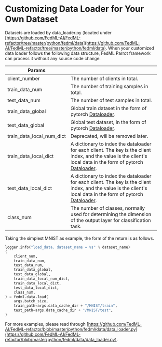 
# Customizing Data Loader for Your Own Dataset

Datasets are loaded by data_loader.py (located under [https://github.com/FedML-AI/FedML-refactor/tree/master/python/fedml/data](https://github.com/FedML-AI/FedML-refactor/tree/master/python/fedml/data). When your customized data loader follows the following data structure, FedML Parrot framework can process it without any source code change.

|__Params__ | |
|-|-|
| client_number | The number of clients in total. |
| train_data_num | The number of training samples in total. |
| test_data_num | The number of test samples in total. |
| train_data_global | Global train dataset in the form of pytorch [Dataloader](https://pytorch.org/docs/stable/data.html).|
| test_data_global | Global test dataset, in the form of pytorch [Dataloader](https://pytorch.org/docs/stable/data.html).|
| train_data_local_num_dict | Deprecated, will be removed later.  |
| train_data_local_dict | A dictionary to index the dataloader for each client. The key is the client index, and the value is the client's local data in the form of pytorch [Dataloader](https://pytorch.org/docs/stable/data.html). |
| test_data_local_dict | A dictionary to index the dataloader for each client. The key is the client index, and the value is the client's local data in the form of pytorch [Dataloader](https://pytorch.org/docs/stable/data.html). |
| class_num | The number of classes, normally used for determining the dimension of the output layer for classification task. |

Taking the simplest MNIST as example, the form of the return is as follows.

```python
logger.info("load_data. dataset_name = %s" % dataset_name)
(
    client_num,
    train_data_num,
    test_data_num,
    train_data_global,
    test_data_global,
    train_data_local_num_dict,
    train_data_local_dict,
    test_data_local_dict,
    class_num,
) = fedml.data.load(
    args.batch_size,
    train_path=args.data_cache_dir + "/MNIST/train",
    test_path=args.data_cache_dir + "/MNIST/test",
)
```

For more examples, please read through [https://github.com/FedML-AI/FedML-refactor/blob/master/python/fedml/data/data_loader.py](https://github.com/FedML-AI/FedML-refactor/blob/master/python/fedml/data/data_loader.py).
